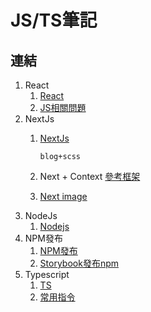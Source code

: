# JS/TS筆記

## 連結
1. React
   1. [React](https://github.com/areslin1201/note/blob/main/1.js_ts/react/README.md)
   2. [JS相關問題](https://github.com/areslin1201/note/blob/main/1.js_ts/react/README.js.md)
2. NextJs
   1. [NextJs](https://github.com/areslin1201/note/tree/main/1.js_ts/next_js)

      `blog+scss`
   2. Next + Context [參考框架](https://github.com/areslin1201/next_js_with_Context_API)
   3. [Next image](https://github.com/areslin1201/note/blob/main/1.js_ts/next_js/README.image.md)
3. NodeJs
   1. [Nodejs](https://github.com/areslin1201/note/tree/main/1.js_ts/node)
4. NPM發布
   1. [NPM發布](https://github.com/areslin1201/note/tree/main/1.js_ts/npm)
   2. [Storybook發布npm](https://github.com/areslin1201/note/blob/main/1.js_ts/npm/README.storybook.md)
5. Typescript
   1. [TS](https://github.com/areslin1201/note/tree/main/1.js_ts/typescript)
   2. [常用指令](https://github.com/areslin1201/note/blob/main/1.js_ts/typescript/README.common.md)